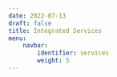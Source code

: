 ```yaml
---
date: 2022-07-13
draft: false
title: Integrated Services
menu:
    navbar:
        identifier: services
        weight: 5
---
```



